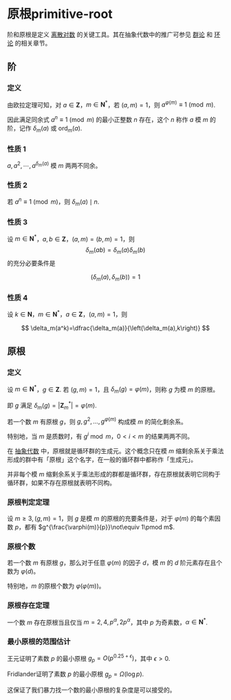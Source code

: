 # 原根primitive-root

阶和原根是定义 [离散对数](离散对数.md) 的关键工具。其在抽象代数中的推广可参见 [群论](../抽象代数/group-theory.md#阶) 和 [环论](../抽象代数/ring-theory.md#应用整数同余类的乘法群) 的相关章节。

## 阶

### 定义
由欧拉定理可知，对 $a\in \mathbf{Z}$，$m\in\mathbf{N}^{*}$，若 $(a,m)=1$，则 $a^{\varphi(m)}\equiv 1\pmod m$.

因此满足同余式 $a^n \equiv 1 \pmod m$ 的最小正整数 $n$ 存在，这个 $n$ 称作 $a$ 模 $m$ 的阶，记作 $\delta_m(a)$ 或 $\operatorname{ord}_m(a)$.
### 性质 1

$a,a^2,\cdots,a^{\delta_m(a)}$ 模 $m$ 两两不同余。
### 性质 2

若 $a^n \equiv 1 \pmod m$，则 $\delta_m(a)\mid n$.
### 性质 3

设 $m\in\mathbf{N}^{*}$，$a,b\in\mathbf{Z}$，$(a,m)=(b,m)=1$，则
$$
\delta_m(ab)=\delta_m(a)\delta_m(b)
$$
的充分必要条件是

$$
\left(\delta_m(a), \delta_m(b)\right)=1
$$
### 性质 4

设 $k \in \mathbf{N}$，$m\in \mathbf{N}^{*}$，$a\in\mathbf{Z}$，$(a,m)=1$，则

$$
\delta_m(a^k)=\dfrac{\delta_m(a)}{\left(\delta_m(a),k\right)}
$$
## 原根

### 定义
设 $m \in \mathbf{N}^{*}$，$g\in \mathbf{Z}$. 若 $(g,m)=1$，且 $\delta_m(g)=\varphi(m)$，则称 $g$ 为模 $m$ 的原根。

即 $g$ 满足 $\delta_m(g) = \left| \mathbf{Z}_m^* \right| = \varphi(m)$.

若一个数 $m$ 有原根 $g$，则 $g,g^2,\ldots,g^{\varphi(m)}$ 构成模 $m$ 的简化剩余系。

特别地，当 $m$ 是质数时，有 $g^i\bmod m$，$0 < i < m$ 的结果两两不同。

在 [抽象代数](../抽象代数/ring-theory.md#应用整数同余类的乘法群) 中，原根就是循环群的生成元。这个概念只在模 $m$ 缩剩余系关于乘法形成的群中有「原根」这个名字，在一般的循环群中都称作「生成元」。

并非每个模 $m$ 缩剩余系关于乘法形成的群都是循环群，存在原根就表明它同构于循环群，如果不存在原根就表明不同构。

### 原根判定定理

设 $m \geqslant 3, (g,m)=1$，则 $g$ 是模 $m$ 的原根的充要条件是，对于 $\varphi(m)$ 的每个素因数 $p$，都有 $g^{\frac{\varphi(m)}{p}}\not\equiv 1\pmod m$.

### 原根个数

若一个数 $m$ 有原根 $g$，那么对于任意 $\varphi(m)$ 的因子 $d$，模 $m$ 的 $d$ 阶元素存在且个数为 $\varphi(d)$。

特别地，$m$ 的原根个数为 $\varphi(\varphi(m))$。

### 原根存在定理

一个数 $m$ 存在原根当且仅当 $m=2,4,p^{\alpha},2p^{\alpha}$，其中 $p$ 为奇素数，$\alpha\in \mathbf{N}^{*}$.

### 最小原根的范围估计

王元证明了素数 $p$ 的最小原根 $g_p=O\left(p^{0.25+\epsilon}\right)$，其中 $\epsilon>0$.

Fridlander证明了素数 $p$ 的最小原根 $g_p=\Omega(\log p)$.

这保证了我们暴力找一个数的最小原根的复杂度是可以接受的。

